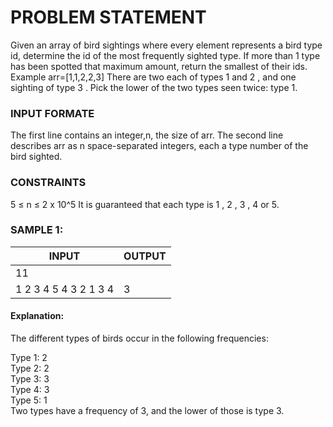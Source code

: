 # PROBLEM STATEMENT

Given an array of bird sightings where every element represents a bird type id, determine the id of the most frequently sighted type. If more than 1 type has been spotted that maximum amount, return the smallest of their ids.
Example
arr=[1,1,2,2,3]
There are two each of types 1 and 2 , and one sighting of type 3 . Pick the lower of the two types seen twice: type 1.

### INPUT FORMATE

The first line contains an integer,n, the size of arr. The second line describes arr as n space-separated integers, each a type number of the bird sighted.

### CONSTRAINTS

5 ≤ n ≤ 2 x 10^5
It is guaranteed that each type is 1 , 2 , 3 , 4 or 5.

### SAMPLE 1:

| INPUT | OUTPUT |
| -------- | -------- |
| 11 |  |
| 1 2 3 4 5 4 3 2 1 3 4 | 3 |

#### Explanation:
The different types of birds occur in the following frequencies:

Type 1: 2<br>
Type 2: 2<br>
Type 3: 3<br>
Type 4: 3<br>
Type 5: 1<br>
Two types have a frequency of 3, and the lower of those is type 3.
